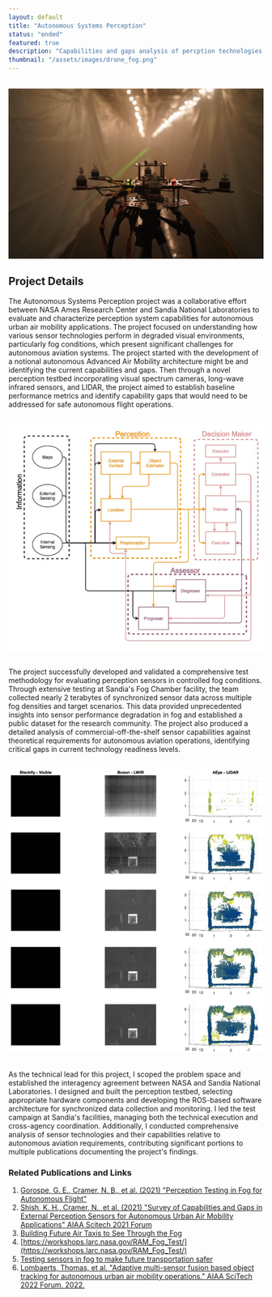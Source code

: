 ```yaml
---
layout: default
title: "Autonomous Systems Perception"
status: "ended"
featured: true
description: "Capabilities and gaps analysis of percption technologies for Advanced Air Mobility"
thumbnail: "/assets/images/drone_fog.png"
---
```


<div style="text-align: center; margin: 2rem 0;">
    <img src="/assets/images/drone_fog.png" alt="Drone with lights to determine which sensors can detect it" title="Drone in the fog at the end of the chamber" style="max-width: 100%; height: auto; display: block; margin: 0 auto;">
</div>

## Project Details

The Autonomous Systems Perception project was a collaborative effort between NASA Ames Research Center and Sandia National Laboratories to evaluate and characterize perception system capabilities for autonomous urban air mobility applications. The project focused on understanding how various sensor technologies perform in degraded visual environments, particularly fog conditions, which present significant challenges for autonomous aviation systems. The project started with the development of a notional autonomous Advanced Air Mobility architecture might be and identifying the current capabilities and gaps. Then through a novel perception testbed incorporating visual spectrum cameras, long-wave infrared sensors, and LIDAR, the project aimed to establish baseline performance metrics and identify capability gaps that would need to be addressed for safe autonomous flight operations.

<div style="text-align: center; margin: 2rem 0;">
    <img src="/assets/images/ASArchitecture.jpg" alt="Autonomous System Archtiecture" title="Notional Autonomous AAM Architecture" style="max-width: 100%; height: auto; display: block; margin: 0 auto;">
</div>

The project successfully developed and validated a comprehensive test methodology for evaluating perception sensors in controlled fog conditions. Through extensive testing at Sandia's Fog Chamber facility, the team collected nearly 2 terabytes of synchronized sensor data across multiple fog densities and target scenarios. This data provided unprecedented insights into sensor performance degradation in fog and established a public dataset for the research community. The project also produced a detailed analysis of commercial-off-the-shelf sensor capabilities against theoretical requirements for autonomous aviation operations, identifying critical gaps in current technology readiness levels.

<div style="text-align: center; margin: 2rem 0;">
    <img src="/assets/images/Sandia_Test.jpg" alt="Images of the various sensors reaction with in fog" title="Sensor performance during fog conditions" style="max-width: 100%; height: auto; display: block; margin: 0 auto;">
</div>

As the technical lead for this project, I scoped the problem space and established the interagency agreement between NASA and Sandia National Laboratories. I designed and built the perception testbed, selecting appropriate hardware components and developing the ROS-based software architecture for synchronized data collection and monitoring. I led the test campaign at Sandia's facilities, managing both the technical execution and cross-agency coordination. Additionally, I conducted comprehensive analysis of sensor technologies and their capabilities relative to autonomous aviation requirements, contributing significant portions to multiple publications documenting the project's findings.

### Related Publications and Links
1. [Gorospe, G. E., Cramer, N. B., et al. (2021) "Perception Testing in Fog for Autonomous Flight"](https://workshops.larc.nasa.gov/RAM_Fog_Test/Sandia_Test_Documentation_v1.pdf)
2. [Shish, K. H., Cramer, N., et al. (2021) "Survey of Capabilities and Gaps in External Perception Sensors for Autonomous Urban Air Mobility Applications" AIAA Scitech 2021 Forum](https://drive.google.com/file/d/1VxFzZIv9WQInlU3RIIxT-cejyc06mkXz/view?usp=drive_link)
3. [Building Future Air Taxis to See Through the Fog](https://www.nasa.gov/aeronautics/building-future-air-taxis-to-see-through-the-fog/)
4. [https://workshops.larc.nasa.gov/RAM_Fog_Test/](https://workshops.larc.nasa.gov/RAM_Fog_Test/)
5. [Testing sensors in fog to make future transportation safer](https://newsreleases.sandia.gov/fog_tests/)
6. [Lombaerts, Thomas, et al. "Adaptive multi-sensor fusion based object tracking for autonomous urban air mobility operations." AIAA SciTech 2022 Forum. 2022.](https://ntrs.nasa.gov/api/citations/20210025369/downloads/AIAASciTech2022KFforObjTrack.pdf)